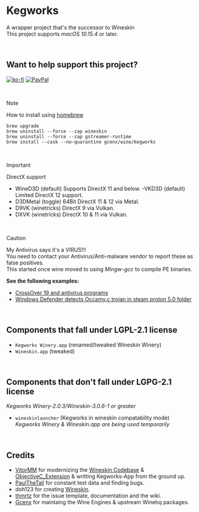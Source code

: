 # Kegworks
A wrapper project that's the successor to Wineskin\
This project supports *macOS 10.15.4* or later.

<br>

## Want to help support this project?
[![ko-fi](https://img.shields.io/badge/kofi-Donate-blue?style=for-the-badge&logo=ko-fi)](https://ko-fi.com/gcenx)
[![PayPal](https://img.shields.io/badge/PayPal-Donate-blue?style=for-the-badge&logo=paypal)](https://www.paypal.com/paypalme/gcenx)

<br>

> [!NOTE]
> How to install using [homebrew](https://brew.sh/)
> ```
> brew upgrade
> brew uninstall --force --zap wineskin
> brew uninstall --force --zap gstreamer-runtime
> brew install --cask --no-quarantine gcenx/wine/kegworks
> ```

<br>

> [!IMPORTANT]
> DirectX support
> - WineD3D (default) Supports DirectX 11 and below.
> -VKD3D (default) Limited DirectX 12 support.
> - D3DMetal (toggle) 64Bit DirectX 11 & 12 via Metal.
> - D9VK (winetricks) DirectX 9 via Vulkan.
> - DXVK (winetricks) DirectX 10 & 11 via Vulkan.

<br>

> [!CAUTION]
> My Antivirus says it's a VIRUS!!!\
> You need to contact your Antivirus/Anti-malware vendor to report these as false positives.\
> This started once wine moved to using *Mingw-gcc* to compile PE binaries.
> 
> __See the following examples:__
> - [CrossOver 19 and antivirus programs](https://www.codeweavers.com/support/forums/general/?t=27;msg=222870)
> - [Windows Defender detects Occamy.c trojan in steam proton 5.0 folder](https://github.com/ValveSoftware/Proton/issues/3593)

<br>

## Components that fall under LGPL-2.1 license
- `Kegworks Winery.app` (renamed/tweaked Wineskin Winery)
- `Wineskin.app` (tweaked)

<br>

## Components that don't fall under LGPG-2.1 license
_Kegworks Winery-2.0.3/Wineskin-3.0.6-1 or greater_
- `wineskinlauncher` (Kegworks in wineskin compatability mode)\
_Kegworks Winery & Wineskin.app are being used temporarily_

<br>

## Credits
- [VitorMM](https://github.com/vitor251093) for modernizing the [Wineskin Codebase](https://github.com/vitor251093/wineskin) & [ObjectiveC_Extension](https://github.com/vitor251093/ObjectiveC_Extension) & writting Kegworks-App from the ground up.
- [PaulTheTall](https://www.paulthetall.com/) for constant test data and finding bugs.
- doh123 for creating [Wineskin](https://web.archive.org/web/20141218081028/http://wineskin.urgesoftware.com/tiki-index.php).
- [thmrtz](https://github.com/thmrtnz) for the issue template, documentation and the wiki.
- [Gcenx](https://github.com/Gcenx) for maintaing the Wine Engines & upstream Winehq packages.
